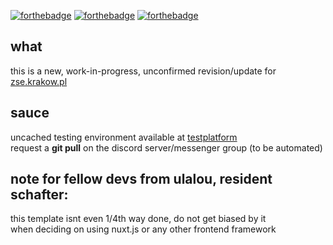 [![forthebadge](https://forthebadge.com/images/badges/0-percent-optimized.svg)](https://forthebadge.com)
[![forthebadge](https://forthebadge.com/images/badges/ctrl-c-ctrl-v.svg)](https://forthebadge.com)
[![forthebadge](https://forthebadge.com/images/badges/made-with-vue.svg)](https://forthebadge.com)

## what
this is a new, work-in-progress, unconfirmed revision/update for [zse.krakow.pl](http://zse.krakow.pl)

## sauce
uncached testing environment available at [testplatform](https://testplatform.myjdupe.com)<br>
request a **git pull** on the discord server/messenger group (to be automated)

## note for fellow devs from ulalou, resident schafter:
this template isnt even 1/4th way done, do not get biased by it<br>
when deciding on using nuxt.js or any other frontend framework
